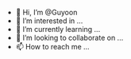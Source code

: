- 👋 Hi, I’m @Guyoon
- 👀 I’m interested in ...
- 🌱 I’m currently learning ...
- 💞️ I’m looking to collaborate on ...
- 📫 How to reach me ...

<!---
Guyoon/Guyoon is a ✨ special ✨ repository because its `README.md` (this file) appears on your GitHub profile.
You can click the Preview link to take a look at your changes.
--->
